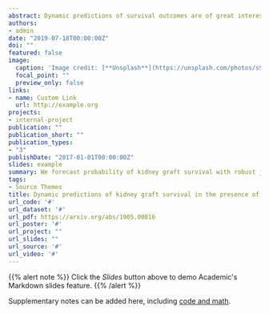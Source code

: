 ```yaml
---
abstract: Dynamic predictions of survival outcomes are of great interest to physicians and patients, since such predictions are useful elements of clinical decision-making. Joint modelling of longitudinal and survival data has been increasingly used to obtain dynamic predictions. A common assumption of joint modelling is that random-effects and error terms in the longitudinal sub-model are Gaussian. However, this assumption may be too restrictive, e.g. in the presence of outliers as commonly encountered in many real-life applications. A natural extension is to robustify the joint models by assuming more flexible distributions than Gaussian for the random-effects and/or error terms. Previous research reported improved performance of robust joint models compared to the Gaussian version in terms of parameter estimation, but dynamic prediction accuracy obtained from such approach has not been yet evaluated. In this study, we define a general robust joint model with t-distributed random-effects and error terms under a Bayesian paradigm. Dynamic predictions of graft failure were obtained for kidney transplant recipients from the French transplant cohort, DIVAT. Calibration and discrimination performances of Gaussian and robust joint models were compared for a validation sample. Dynamic predictions for two individuals are presented.
authors:
- admin
date: "2019-07-18T00:00:00Z"
doi: ""
featured: false
image:
  caption: 'Image credit: [**Unsplash**](https://unsplash.com/photos/s9CC2SKySJM)'
  focal_point: ""
  preview_only: false
links:
- name: Custom Link
  url: http://example.org
projects:
- internal-project
publication: ""
publication_short: ""
publication_types:
- "3"
publishDate: "2017-01-01T00:00:00Z"
slides: example
summary: We forecast probability of kidney graft survival with robust joint models.
tags:
- Source Themes
title: Dynamic predictions of kidney graft survival in the presence of longitudinal outliers
url_code: '#'
url_dataset: '#'
url_pdf: https://arxiv.org/abs/1905.00816
url_poster: '#'
url_project: ""
url_slides: ""
url_source: '#'
url_video: '#'
---
```


{{% alert note %}}
Click the *Slides* button above to demo Academic's Markdown slides feature.
{{% /alert %}}

Supplementary notes can be added here, including [code and math](https://sourcethemes.com/academic/docs/writing-markdown-latex/).

